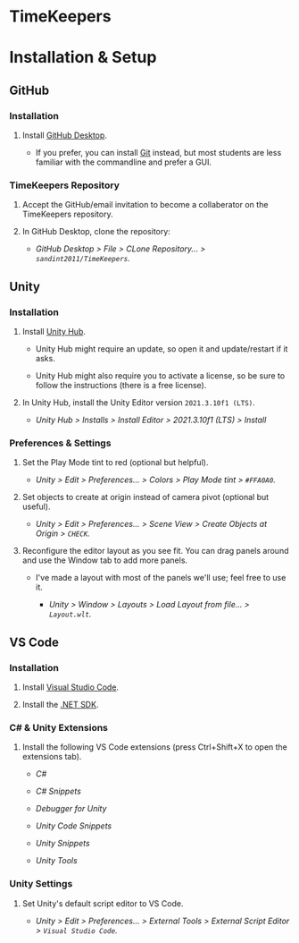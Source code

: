 # TimeKeepers

# Installation & Setup

## GitHub

### Installation

1. Install [GitHub Desktop](https://desktop.github.com/?ref=winstall).

	* If you prefer, you can install [Git](https://gitforwindows.org/) instead, but most students are less familiar with the commandline and prefer a GUI.

### TimeKeepers Repository

1. Accept the GitHub/email invitation to become a collaberator on the TimeKeepers repository.

2. In GitHub Desktop, clone the repository:

	* *GitHub Desktop > File > CLone Repository... > `sandint2011/TimeKeepers`.*

## Unity

### Installation

1. Install [Unity Hub](https://unity3d.com/get-unity/download).

	* Unity Hub might require an update, so open it and update/restart if it asks.

	* Unity Hub might also require you to activate a license, so be sure to follow the instructions (there is a free license).

2. In Unity Hub, install the Unity Editor version `2021.3.10f1 (LTS)`.

	* *Unity Hub > Installs > Install Editor > 2021.3.10f1 (LTS) > Install*

### Preferences & Settings

1. Set the Play Mode tint to red (optional but helpful).

	* *Unity > Edit > Preferences... > Colors > Play Mode tint > `#FFA0A0`.*

2. Set objects to create at origin instead of camera pivot (optional but useful).

	* *Unity > Edit > Preferences... > Scene View > Create Objects at Origin > `CHECK`.*

3. Reconfigure the editor layout as you see fit. You can drag panels around and use the Window tab to add more panels.

	* I've made a layout with most of the panels we'll use; feel free to use it.

		* *Unity > Window > Layouts > Load Layout from file... > `Layout.wlt`.*

## VS Code

### Installation

1. Install [Visual Studio Code](https://code.visualstudio.com/Download).

2. Install the [.NET SDK](https://dotnet.microsoft.com/en-us/download).

### C# & Unity Extensions

1. Install the following VS Code extensions (press Ctrl+Shift+X to open the extensions tab).

	* *C#*

	* *C# Snippets*

	* *Debugger for Unity*

	* *Unity Code Snippets*

	* *Unity Snippets*

	* *Unity Tools*

### Unity Settings

1. Set Unity's default script editor to VS Code.

	* *Unity > Edit > Preferences... > External Tools > External Script Editor > `Visual Studio Code`.*